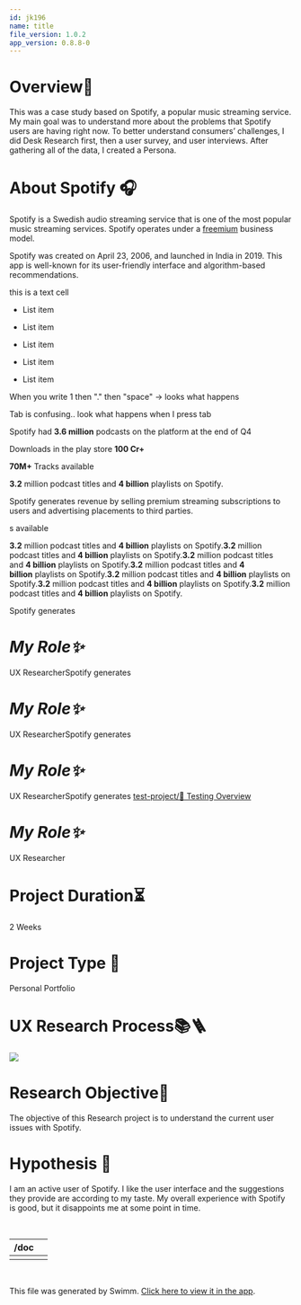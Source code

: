 ```yaml
---
id: jk196
name: title
file_version: 1.0.2
app_version: 0.8.8-0
---
```


# **Overview📖**

This was a case study based on Spotify, a popular music streaming service. My main goal was to understand more about the problems that Spotify users are having right now. To better understand consumers’ challenges, I did Desk Research first, then a user survey, and user interviews. After gathering all of the data, I created a Persona.

# **About Spotify 🎧**

Spotify is a Swedish audio streaming service that is one of the most popular music streaming services. Spotify operates under a [freemium](https://en.wikipedia.org/wiki/Freemium) business model.

Spotify was created on April 23, 2006, and launched in India in 2019. This app is well-known for its user-friendly interface and algorithm-based recommendations.

this is a text cell

*   List item
    
*   List item
    
*   List item
    
*   List item
    
*   List item
    

When you write 1 then "." then "space" -> looks what happens





Tab is confusing.. look what happens when I press tab






Spotify had **3.6 million** podcasts on the platform at the end of Q4

Downloads in the play store **100 Cr+**

**70M+** Tracks available

**3.2** million podcast titles and **4 billion** playlists on Spotify.

Spotify generates revenue by selling premium streaming subscriptions to users and advertising placements to third parties.

s available

**3.2** million podcast titles and **4 billion** playlists on Spotify.**3.2** million podcast titles and **4 billion** playlists on Spotify.**3.2** million podcast titles and **4 billion** playlists on Spotify.**3.2** million podcast titles and **4 billion** playlists on Spotify.**3.2** million podcast titles and **4 billion** playlists on Spotify.**3.2** million podcast titles and **4 billion** playlists on Spotify.**3.2** million podcast titles and **4 billion** playlists on Spotify.




Spotify generates

# **_My Role✨_**

UX ResearcherSpotify generates

# **_My Role✨_**

UX ResearcherSpotify generates

# **_My Role✨_**

UX ResearcherSpotify generates [test-project/🔨 Testing Overview](http://localhost:5001/repos/Z2l0aHViJTNBJTNBdGVzdC1wcm9qZWN0JTNBJTNBbmFkYXYtc3dpbW0=/docs/atyuz)[](https://google.com)

# **_My Role✨_**

UX Researcher

# **Project Duration⏳**

2 Weeks

# **Project Type 🤖**

Personal Portfolio

# **UX Research Process📚🪜**

![](https://miro.medium.com/max/1400/1*IkzBcP5Ks6VQ-cfouIfsfw.png)

# **Research Objective📝**

The objective of this Research project is to understand the current user issues with Spotify.

# **Hypothesis 💬**

I am an active user of Spotify. I like the user interface and the suggestions they provide are according to my taste. My overall experience with Spotify is good, but it disappoints me at some point in time.

<br/>

|/doc| |
|----|---|
|    | |

<br/>

This file was generated by Swimm. [Click here to view it in the app](http://localhost:5001/repos/Z2l0aHViJTNBJTNBZG9jdXNhdXJ1cyUzQSUzQW5hZGF2LXN3aW1t/docs/jk196).